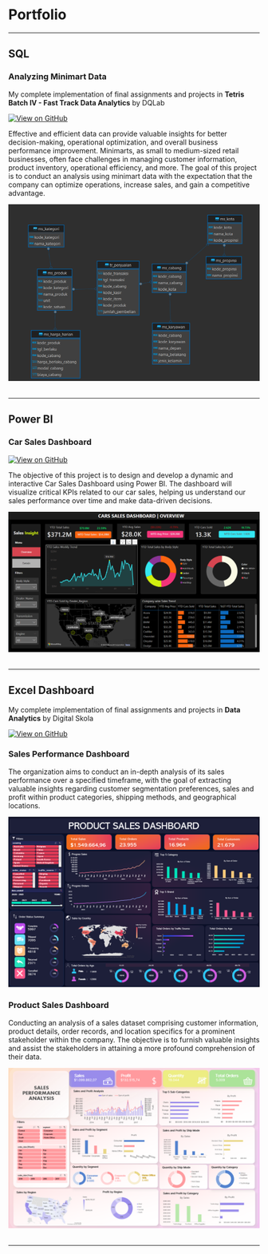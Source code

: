# Portfolio
---
## SQL

### Analyzing Minimart Data

My complete implementation of final assignments and projects in **Tetris Batch IV - Fast Track Data Analytics** by DQLab

[![View on GitHub](https://img.shields.io/badge/GitHub-View_on_GitHub-blue?logo=GitHub)](https://github.com/sindyc28/SQL-Analyzing-Minimart-Data.git)

Effective and efficient data can provide valuable insights for better decision-making, operational optimization, and overall business performance improvement. Minimarts, as small to medium-sized retail businesses, often face challenges in managing customer information, product inventory, operational efficiency, and more. The goal of this project is to conduct an analysis using minimart data with the expectation that the company can optimize operations, increase sales, and gain a competitive advantage.

<center><img src="images/minimart.png"/></center>
<br>

---
## Power BI

### Car Sales Dashboard

[![View on GitHub](https://img.shields.io/badge/GitHub-View_on_GitHub-blue?logo=GitHub)](https://github.com/sindyc28/Power-BI-Car-Sales-Analysis.git)

The objective of this project is to design and develop a dynamic and interactive Car Sales Dashboard using Power BI. The dashboard will visualize critical KPIs related to our car sales, helping us understand our sales performance over time and make data-driven decisions.

<center><img src="images/car_sales.png"/></center>
<br>

---
## Excel Dashboard

My complete implementation of final assignments and projects in **Data Analytics** by Digital Skola

[![View on GitHub](https://img.shields.io/badge/GitHub-View_on_GitHub-blue?logo=GitHub)](https://github.com/sindyc28/Excel-Portofolio.git)

### Sales Performance Dashboard

The organization aims to conduct an in-depth analysis of its sales performance over a specified timeframe, with the goal of extracting valuable insights regarding customer segmentation preferences, sales and profit within product categories, shipping methods, and geographical locations.

<center><img src="images/EXCEL 1.png"></center>


### Product Sales Dashboard

Conducting an analysis of a sales dataset comprising customer information, product details, order records, and location specifics for a prominent stakeholder within the company. The objective is to furnish valuable insights and assist the stakeholders in attaining a more profound comprehension of their data.

<center><img src="images/EXCEL 2.png"/></center>
<br>

---
